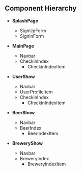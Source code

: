 ## Component Hierarchy
* **SplashPage**
  * SignUpForm
  * SignInForm


* **MainPage**
  * Navbar
  * CheckinIndex
    * CheckinIndexItem

* **UserShow**
  * Navbar
  * UserProfileItem
  * CheckinIndex
    * CheckinIndexItem

* **BeerShow**
  * Navbar
  * BeerIndex
    * BeerIndexItem

* **BreweryShow**
  * Navbar
  * BreweryIndex
    * BreweryIndexItem
